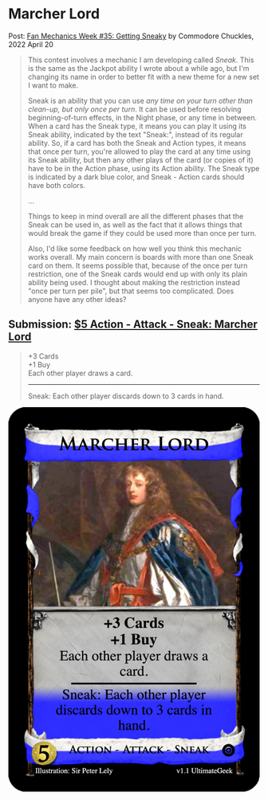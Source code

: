 # Marcher Lord
Post: [Fan Mechanics Week #35: Getting Sneaky](http://forum.dominionstrategy.com/index.php?topic=21187.0)
by Commodore Chuckles, 2022 April 20

> This contest involves a mechanic I am developing called *Sneak*. This is the same as the Jackpot ability I wrote about a while ago, but I'm changing its name in order to better fit with a new theme for a new set I want to make.
>
> Sneak is an ability that you can use *any time on your turn other than clean-up, but only once per turn*. It can be used before resolving beginning-of-turn effects, in the Night phase, or any time in between. When a card has the Sneak type, it means you can play it using its Sneak ability, indicated by the text "Sneak:", instead of its regular ability. So, if a card has both the Sneak and Action types, it means that once per turn, you're allowed to play the card at any time using its Sneak ability, but then any other plays of the card (or copies of it) have to be in the Action phase, using its Action ability. The Sneak type is indicated by a dark blue color, and Sneak - Action cards should have both colors.
>
> ...
>
> Things to keep in mind overall are all the different phases that the Sneak can be used in, as well as the fact that it allows things that would break the game if they could be used more than once per turn.
>
> Also, I'd like some feedback on how well you think this mechanic works overall. My main concern is boards with more than one Sneak card on them. It seems possible that, because of the once per turn restriction, one of the Sneak cards would end up with only its plain ability being used. I thought about making the restriction instead "once per turn per pile", but that seems too complicated. Does anyone have any other ideas?

## Submission: [$5 Action - Attack - Sneak: Marcher Lord](https://shardofhonor.github.io/dominion-card-generator/?title=Marcher%20Lord&description=%2B3%20Cards%0A%2B1%20Buy%0AEach%20other%20player%20draws%20a%20card.%0A-%0ASneak%3A%20Each%20other%20player%20discards%20down%20to%203%20cards%20in%20hand.&type=Action%20-%20Attack%20-%20Sneak&credit=Illustration%3A%20Sir%20Peter%20Lely&creator=v1.1%20UltimateGeek&price=%245&preview=&type2=&color2split=19&boldkeys=&picture-x=-0.79&picture-y=0.74&picture-zoom=1.2&picture=https%3A%2F%2Fupload.wikimedia.org%2Fwikipedia%2Fcommons%2F2%2F28%2FPeter_Lely_Charles_Stewart_3rd_Duke_of_Richmond.jpg&expansion=https%3A%2F%2Fcdn4.iconfinder.com%2Fdata%2Ficons%2Fionicons%2F512%2Ficon-disc-512.png&custom-icon=&c0.0=0.25&c0.1=0.25&c0.2=10&color1=1&size=0)

> +3 Cards <br>
> +1 Buy <br>
> Each other player draws a card.
> ____
>
> Sneak: Each other player discards down to 3 cards in hand.

![](action-marcher-lord.png)
